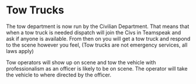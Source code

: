 # Tow Trucks

The tow department is now run by the Civilian Department. That means that when a tow truck is needed dispatch will join the Civs in Teamspeak and ask if anyone is available. From then on you will get a tow truck and respond to the scene however you feel, (Tow trucks are not emergency services, all laws apply)

Tow operators will show up on scene and tow the vehicle with professionalism as an officer is likely to be on scene. The operator will take the vehicle to where directed by the officer.
